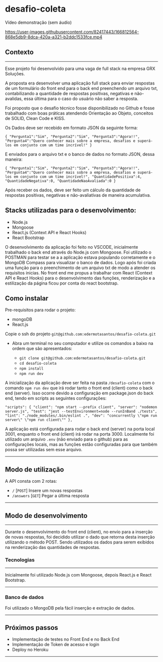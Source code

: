 # desafio-coleta


Vídeo demonstração (sem áudio)

https://user-images.githubusercontent.com/82417443/166812564-868e5db9-8dca-420a-a321-b2ddc1533fce.mp4

## Contexto

---

Esse projeto foi desenvolvido para uma vaga de full stack na empresa GRX Soluções.

A proposta era desenvolver uma aplicação full stack para enviar respostas de um formulário do front end para o back end preenchendo um arquivo txt, contabilizando a quantidade de respostas positivas, negativas e não-avalidas, essa última para o caso do usuário não saber a resposta. 

Foi proposto que o desafio técnico fosse disponibilizado no Github e fosse trabalhado com boas práticas atendendo Orientação ao Objeto, conceitos de SOLID, Clean Code e KISS.

Os Dados deve ser recebido em formato JSON da seguinte forma:

`{
  "Pergunta1":"Sim",
  "Pergunta2":"Sim",
  "Pergunta3":"Agora!!",
  "Pergunta4":"Quero conhecer mais sobre a empresa, desafios e superá-los em
  conjunto com um time incrível!"
}`

E enviados para o arquivo txt e o banco de dados no formato JSON, dessa maneira:

`{
  "Pergunta1":"Sim",
  "Pergunta2":"Sim",
  "Pergunta3":"Agora!!",
  "Pergunta4":"Quero conhecer mais sobre a empresa, desafios e superá-los em
  conjunto com um time incrível!",
  "QuantidadePositiva":4,
  "QuantidadeNegativa":0,
  "QuantidadeNaoAvaliada":0
}`

Após receber os dados, deve ser feito um cálculo da quantidade de respostas positivas, negativas e não-avaliativas de maneira acumulativa.

## Stacks utilizadas para o desenvolvimento:
- Node.js
- Mongoose
- React.js (Context API e React Hooks)
- React Bootstrap

O desenvolvimento da aplicação foi feito no VSCODE, inicialmente trabalhado o back end através do Node.js com Mongoose. Foi utilizado o POSTMAN para testar se a a aplicação estava populando corretamente e o MongoDB Compass para visualizar o banco de dados. Logo após foi criada uma função para o preenchimento de um arquivo txt de modo a atender os requisitos inicias.
No front end me propus a trabalhar com React (Context API e React Hooks) para o desenvolvimento das funções, renderização e a estilização da página ficou por conta do react bootstrap.

## Como instalar

Pre-requisitos para rodar o projeto: 
- mongoDB
- React.js

Copie o ssh do projeto `git@github.com:edermotasantos/desafio-coleta.git`

* Abra um terminal no seu computador e utilize os comandos a baixo na ordem que são apresentados:

  * `git clone git@github.com:edermotasantos/desafio-coleta.git`
  * `cd desafio-coleta`
  * `npm install`
  * `npm run dev`

A inicialização da aplicação deve ser feita na pasta `/desafio-coleta` com o comando `npm run dev` que irá rodar tanto o front end (client) como o back end (server). Isso ocorre devido a configuração em package.json do back end, tendo em scripts as seguintes configurações:

`"scripts": {
    "client": "npm start --prefix client",
    "server": "nodemon server.js",
    "test": "jest --testEnvironment=node --runInBand ./tests",
    "lint": "./node_modules/.bin/eslint .",
    "dev": "concurrently \"npm run server\" \"npm run client\""
  },`
  
  A aplicação está configurada para rodar o back end (server) na porta local 3001, enquanto o front end (client) irá rodar na porta 3000. Localmente foi utilizado um arquivo `.env` (não enviado para o github) para as configurações locais, mas as funções estão configuradas para que também possa ser utilizadas sem esse arquivo.

---

## Modo de utilização

A API consta com 2 rotas: 
* `/` [`POST`] Insere um novas respostas
 * `/answers` [`GET`]  Pegar a última resposta
---

## Modo de desenvolvimento

---
Durante o desenvolvimento do front end (client), no envio para a inserção de novas respostas, foi decidido utilizar o dado que retorna desta inserção utilizando o método POST. Sendo utilizados os dados para serem exibidos na renderização das quantidades de respostas.

### Tecnologias

---

Inicialmente foi utilizado Node.js com Mongoose, depois React.js e React Bootstrap.

---

### Banco de dados

Foi utilizado o MongoDB pela fácil inserção e extração de dados.

---

## Próximos passos

* Implementação de testes no Front End e no Back End
* Implementação de Token de acesso e login
* Deploy no Heroku


---



